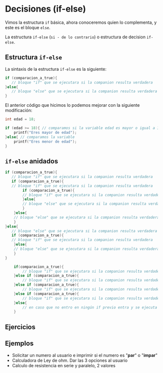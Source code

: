 # Decisiones (if-else)

Vimos la estructura `if` básica, ahora conoceremos quien lo complementa, y este es el bloque `else`. 

La estructura `if-else` (`si - de lo contrario`) o estructura de decision `if-else`.

## Estructura `if-else`

La sintaxis de la estructura `if-else` es la siguiente:

```c
if (comparacion_a_true){
   // bloque "if" que se ejecutara si la companion resulta verdadera
}else{ 
   // bloque "else" que se ejecutara si la companion resulta verdadera
}
```

El anterior código que hicimos lo podemos mejorar con la siguiente modificación:


```c
int edad = 18;

if (edad >= 18){ // comparamos si la variable edad es mayor o igual a 18, en caso que sea verdadero se mostrara el texto
    printf("Eres mayor de edad");
}else{ // comparamos la variable
    printf("Eres menor de edad");
}
```

## `if-else` anidados

```c
if (comparacion_a_true){
   // bloque "if" que se ejecutara si la companion resulta verdadera
   if (comparacion_a_true){
   // bloque "if" que se ejecutara si la companion resulta verdadera
        if (comparacion_a_true){
        // bloque "if" que se ejecutara si la companion resulta verdadera
        }else{ 
        // bloque "else" que se ejecutara si la companion resulta verdadera
        }
    }else{ 
    // bloque "else" que se ejecutara si la companion resulta verdadera
    }
}else{ 
   // bloque "else" que se ejecutara si la companion resulta verdadera
   if (comparacion_a_true){
   // bloque "if" que se ejecutara si la companion resulta verdadera
    }else{ 
    // bloque "else" que se ejecutara si la companion resulta verdadera
    }
}
```


```c
    if(comparacion_a_true){
        // bloque "if" que se ejecutara si la companion resulta verdadera de lo contrario va al siguiente
    }else if (comparacion_a_true){
        // bloque "if" que se ejecutara si la companion resulta verdadera de lo contrario va al siguiente
    }else if (comparacion_a_true){
        // bloque "if" que se ejecutara si la companion resulta verdadera de lo contrario va al siguiente
    }else if (comparacion_a_true){
        // bloque "if" que se ejecutara si la companion resulta verdadera de lo contrario va al siguiente
    }else{
        // en caso que no entro en ningún if previo entra y se ejecuta este código
    }
```

## Ejercicios

## Ejemplos

- Solicitar un numero al usuario e imprimir si el numero es "**par**" o "**impar**"
- Calculadora de Ley de ohm. Dar las 3 opciones al usuario
- Calculo de resistencia en serie y paralelo, 2 valores